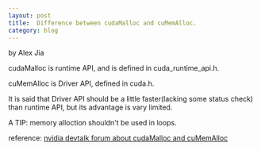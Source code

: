 ```yaml
---
layout: post
title:	Difference between cudaMalloc and cuMemAlloc.
category: blog
---
```


by Alex Jia

cudaMalloc is runtime API, and is defined in cuda_runtime_api.h.
  
cuMemAlloc is Driver API, defined in cuda.h.
  
It is said that Driver API should be a little faster(lacking some status check) than runtime API,  but its advantage is vary limited.

A TIP: memory alloction shouldn't be used in loops.

reference: [nvidia devtalk forum about cudaMalloc and cuMemAlloc](https://devtalk.nvidia.com/default/topic/387057/cuda-programming-and-performance/difference-between-cudamalloc-and-cudamemalloc-/)
